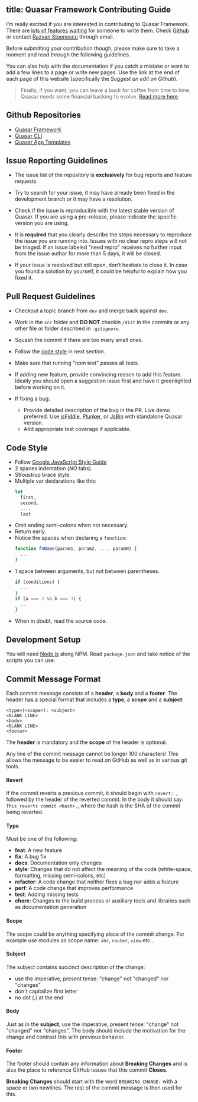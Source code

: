 title: Quasar Framework Contributing Guide
---
I’m really excited if you are interested in contributing to Quasar Framework. There are [lots of features waiting](/guide/development-plans.html) for someone to write them. Check [Github](https://github.com/rstoenescu/quasar-framework) or contact [Razvan Stoenescu](https://github.com/rstoenescu) through email.

Before submitting your contribution though, please make sure to take a moment and read through the following guidelines.

You can also help with the documentation if you catch a mistake or want to add a few lines to a page or write new pages. Use the link at the end of each page of this website (specifically the *Suggest an edit on Github*).

> <i class="fa fa-usd" style="font-size: 2rem; float: left; margin-right: 10px;"></i> Finally, if you want, you can leave a buck for coffee from time to time. Quasar needs some financial backing to evolve. [Read more here](/support-quasar-framework.html).

## Github Repositories

* [Quasar Framework](https://github.com/rstoenescu/quasar-framework)
* [Quasar CLI](https://github.com/rstoenescu/quasar-cli)
* [Quasar App Templates](https://github.com/rstoenescu/quasar-templates)

## Issue Reporting Guidelines

- The issue list of the repository is **exclusively** for bug reports and feature requests.

- Try to search for your issue, it may have already been fixed in the development branch or it may have a resolution.

- Check if the issue is reproducible with the latest stable version of Quasar. If you are using a pre-release, please indicate the specific version you are using.

- It is **required** that you clearly describe the steps necessary to reproduce the issue you are running into. Issues with no clear repro steps will not be triaged. If an issue labeled "need repro" receives no further input from the issue author for more than 5 days, it will be closed.

- If your issue is resolved but still open, don’t hesitate to close it. In case you found a solution by yourself, it could be helpful to explain how you fixed it.

## Pull Request Guidelines

- Checkout a topic branch from `dev` and merge back against `dev`.

- Work in the `src` folder and **DO NOT** checkin `/dist` in the commits or any other file or folder described in `.gitignore`.

- Squash the commit if there are too many small ones.

- Follow the [code style](#Code-Style) in next section.

- Make sure that running "npm test" passes all tests.

- If adding new feature, provide convincing reason to add this feature. Ideally you should open a suggestion issue first and have it greenlighted before working on it.

- If fixing a bug:
    - Provide detailed description of the bug in the PR. Live demo preferred. Use [jsFiddle](https://jsfiddle.net/), [Plunker](https://plnkr.co/), or [JsBin](http://jsbin.com/) with standalone Quasar version.
    - Add appropriate test coverage if applicable.

## Code Style

- Follow [Google JavaScript Style Guide](https://google.github.io/styleguide/javascriptguide.xml)
- 2 spaces indentation (*NO* tabs).
- Stroustrup brace style.
- Multiple var declarations like this:
  ``` js
  let
    first,
    second,
    ...,
    last
  ```
- Omit ending semi-colons when not necessary.
- Return early.
- Notice the spaces when declaring a `function`:
  ``` js
  function fnName(param1, param2, ..., paramN) {
    ...
  }
  ```
- 1 space between arguments, but not between parentheses.
  ``` js
  if (conditions) {
    ...
  }
  if (a === 2 && b === 3) {
    ...
  }
  ```
- When in doubt, read the source code.

## Development Setup

You will need [Node.js](http://nodejs.org) along NPM. Read `package.json` and take notice of the scripts you can use.

## Commit Message Format
Each commit message consists of a **header**, a **body** and a **footer**.  The header has a special
format that includes a **type**, a **scope** and a **subject**:

```
<type>(<scope>): <subject>
<BLANK LINE>
<body>
<BLANK LINE>
<footer>
```

The **header** is mandatory and the **scope** of the header is optional.

Any line of the commit message cannot be longer 100 characters! This allows the message to be easier
to read on GitHub as well as in various git tools.

#### Revert
If the commit reverts a previous commit, it should begin with `revert: `, followed by the header of the reverted commit. In the body it should say: `This reverts commit <hash>.`, where the hash is the SHA of the commit being reverted.

#### Type
Must be one of the following:

* **feat**: A new feature
* **fix**: A bug fix
* **docs**: Documentation only changes
* **style**: Changes that do not affect the meaning of the code (white-space, formatting, missing
  semi-colons, etc)
* **refactor**: A code change that neither fixes a bug nor adds a feature
* **perf**: A code change that improves performance
* **test**: Adding missing tests
* **chore**: Changes to the build process or auxiliary tools and libraries such as documentation
  generation

#### Scope
The scope could be anything specifying place of the commit change. For example use modules as scope name: `xhr`, `router`, `view` etc...

#### Subject
The subject contains succinct description of the change:

* use the imperative, present tense: "change" not "changed" nor "changes"
* don't capitalize first letter
* no dot (.) at the end

#### Body
Just as in the **subject**, use the imperative, present tense: "change" not "changed" nor "changes".
The body should include the motivation for the change and contrast this with previous behavior.

#### Footer
The footer should contain any information about **Breaking Changes** and is also the place to
reference GitHub issues that this commit **Closes**.

**Breaking Changes** should start with the word `BREAKING CHANGE:` with a space or two newlines. The rest of the commit message is then used for this.
